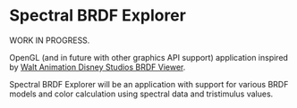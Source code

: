 # Spectral BRDF Explorer

WORK IN PROGRESS.

OpenGL (and in future with other graphics API support) application inspired by <a href="https://github.com/wdas/brdf">Walt Animation Disney Studios BRDF Viewer</a>.

Spectral BRDF Explorer will be an application with support for various BRDF models and color calculation using spectral data and tristimulus values.
